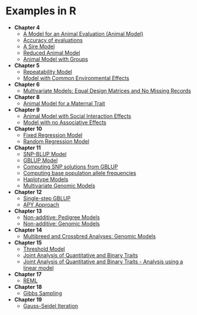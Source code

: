 # Examples in R

- **Chapter 4**
  - [A Model for an Animal Evaluation (Animal Model)](/Content/Chapter_04/Chapter_04_1.R) 
  - [Accuracy of evaluations](/Content/Chapter_04/Chapter_04_1.R)  
  - [A Sire Model](/Content/Chapter_04/Chapter_04_1.R) 
  - [Reduced Animal Model](/Content/Chapter_04/Chapter_04_2.R)  
  - [Animal Model with Groups](/Content/Chapter_04/Chapter_04_3.R) 
- **Chapter 5**
  - [Repeatability Model](/Content/Chapter_05/Chapter_05_1.R)
  - [Model with Common Environmental Effects](/Content/Chapter_05/Chapter_05_2.R)
- **Chapter 6**
  - [Multivariate Models: Equal Design Matrices and No Missing Records](/Content/Chapter_06/Chapter_06.R)
- **Chapter 8**
  - [Animal Model for a Maternal Trait](/Content/Chapter_08/Chapter_08.R)
- **Chapter 9**
  - [Animal Model with Social Interaction Effects](/Content/Chapter_09/Chapter_09_1.R)
  - [Model with no Associative Effects](/Content/Chapter_09/Chapter_09_2.R)
- **Chapter 10**
  - [Fixed Regression Model](/Content/Chapter_10/Chapter_10.R)
  - [Random Regression Model](/Content/Chapter_10/Chapter_10.R)
- **Chapter 11**
  - [SNP-BLUP Model](/Content/Chapter_11/Chapter_11_1.R)
  - [GBLUP Model](/Content/Chapter_11/Chapter_11_1.R)
  - [Computing SNP solutions from GBLUP](/Content/Chapter_11/Chapter_11_1.R)
  - [Computing base population allele frequencies](/Content/Chapter_11/Chapter_11_1.R)
  - [Haplotype Models](/Content/Chapter_11/Chapter_11_2.R)
  - [Multivariate Genomic Models](/Content/Chapter_11/Chapter_11_3.R)
- **Chapter 12**
  - [Single-step GBLUP](/Content/Chapter_12/Chapter_12_1.R)
  - [APY Approach](/Content/Chapter_12/Chapter_12_2.R)
- **Chapter 13**
  - [Non-additive: Pedigree Models](Content/Chapter_13/Chapter_13_1.R)
  - [Non-additive: Genomic Models](Content/Chapter_13/Chapter_13_2.R)
- **Chapter 14**
  - [Multibreed and Crossbred Analyses: Genomic Models](/Content/Chapter_14/Chapter_14.R)
- **Chapter 15**
  - [Threshold Model](/Content/Chapter_15/Chapter_15_1.R)
  - [Joint Analysis of Quantitative and Binary Traits](/Content/Chapter_15/Chapter_15_2.R)
  - [Joint Analysis of Quantitative and Binary Traits - Analysis using a linear model](/Content/Chapter_15/Chapter_15_3.R)    
- **Chapter 17**
  - [REML](/Content/Chapter_17/Chapter_17.R)
- **Chapter 18**
  - [Gibbs Sampling](/Content/Chapter_18/Chapter_18.R)  
- **Chapter 19**
  - [Gauss-Seidel Iteration](/Content/Chapter_19/Chapter_19.R)  
